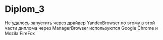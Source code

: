 # Diplom_3
Не удалось запустить через драйвер YandexBrowser по этому в этой части диплома через ManagerBrowser используются Google Chrome и Mozila FireFox